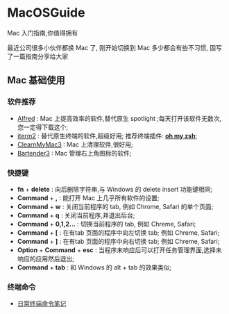 # MacOSGuide
Mac 入门指南,你值得拥有

最近公司很多小伙伴都换 Mac 了, 刚开始切换到 Mac 多少都会有些不习惯, 固写了一篇指南分享给大家

## Mac 基础使用

### 软件推荐
- [Alfred][000] : Mac 上提高效率的软件,替代原生 spotlight ;每天打开该软件无数次,您一定得下载这个;
- [iterm2][001] : 替代原生终端的软件,超级好用; 推荐终端插件: [**oh my zsh**][002];
- [ClearnMyMac3][003] : Mac 上清理软件,很好用;
- [Bartender3][004] : Mac 管理右上角图标的软件;



### 快捷键
- **fn** + **delete** : 向后删除字符串,与 Windows 的 delete insert 功能键相同;
- **Command** + **,** : 能打开 Mac 上几乎所有软件的设置;
- **Command** + **w** : 关闭当前程序的 tab, 例如 Chrome, Safari 的单个页面;
- **Command** + **q** : 关闭当前程序,并退出后台;
- **Command** + **0,1,2...** : 切换当前程序的 tab, 例如 Chreme, Safari;
- **Command** + **[** : 在有tab 页面的程序中向左切换 tab; 例如 Chreme, Safari;
- **Command** + **]** : 在有tab 页面的程序中向右切换 tab; 例如 Chreme, Safari;
- **Option** + **Command** + **esc** : 当程序未响应后可以打开任务管理界面,选择未响应的应用然后退出;
- **Command** + **tab** : 和 Windows 的 alt + tab 的效果类似;


### 终端命令
- [日常终端命令笔记][005]



[000]:https://www.alfredapp.com/
[001]:https://www.iterm2.com/
[002]:https://github.com/robbyrussell/oh-my-zsh
[003]:https://macpaw.com/
[004]:https://www.macbartender.com/blog/
[005]:https://
